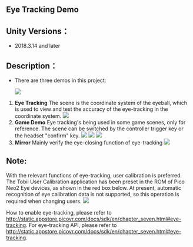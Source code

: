 ## Eye Tracking Demo

## Unity Versions：

   - 2018.3.14 and later

## Description：

   - There are three demos in this project:

     ![ ](https://github.com/picoxr/Eyetracking-Demo/blob/master/Screenshots/1.jpeg)

1.  **Eye Tracking**
The scene is the coordinate system of the eyeball, which is used to view and test the accuracy of the eye-tracking in the coordinate system.
    ![ ](https://github.com/picoxr/Eyetracking-Demo/blob/master/Screenshots/2.png)
2. **Game Demo**
Eye tracking's being used in some game scenes, only for reference.
The scene can be switched by the controller trigger key or the headset "confirm" key.
    ![ ](https://github.com/picoxr/Eyetracking-Demo/blob/master/Screenshots/3.png)
    ![ ](https://github.com/picoxr/Eyetracking-Demo/blob/master/Screenshots/4.png)
    ![ ](https://github.com/picoxr/Eyetracking-Demo/blob/master/Screenshots/5.png)
3.  **Mirror**
    Mainly verify the eye-closing function of eye-tracking
    ![ ](https://github.com/picoxr/Eyetracking-Demo/blob/master/Screenshots/6.png)
##  Note:
With the relevant functions of eye-tracking, user calibration is preferred. The Tobii User Calibration application has been preset in the ROM of Pico Neo2 Eye devices, as shown in the red box below. At present, automatic recognition of eye calibration data is not supported, so this operation is required when changing users.
    ![ ](https://github.com/picoxr/Eyetracking-Demo/blob/master/Screenshots/7.jpg)

How to enable eye-tracking, please refer to http://static.appstore.picovr.com/docs/sdk/en/chapter_seven.html#eye-tracking.
For eye-tracking API, please refer to http://static.appstore.picovr.com/docs/sdk/en/chapter_seven.html#eye-tracking.
